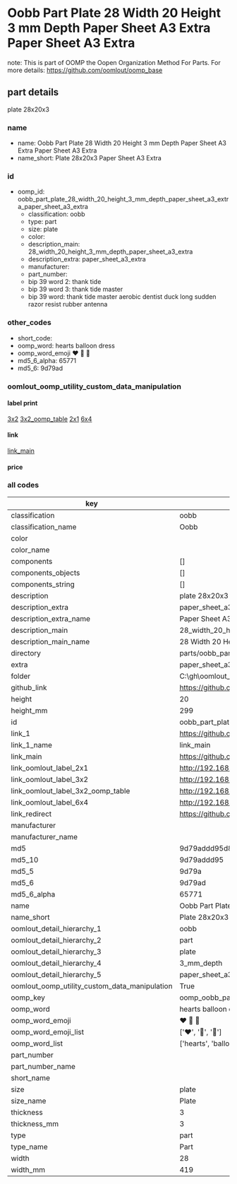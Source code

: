 # Oobb Part Plate 28 Width 20 Height 3 mm Depth Paper Sheet A3 Extra Paper Sheet A3 Extra  

note: This is part of OOMP the Oopen Organization Method For Parts. For more details: https://github.com/oomlout/oomp_base

##  part details
  



plate 28x20x3



### name
* name: Oobb Part Plate 28 Width 20 Height 3 mm Depth Paper Sheet A3 Extra Paper Sheet A3 Extra
* name_short: Plate 28x20x3 Paper Sheet A3 Extra
### id
* oomp_id: oobb_part_plate_28_width_20_height_3_mm_depth_paper_sheet_a3_extra_paper_sheet_a3_extra
  * classification: oobb
  * type: part
  * size: plate
  * color: 
  * description_main: 28_width_20_height_3_mm_depth_paper_sheet_a3_extra
  * description_extra: paper_sheet_a3_extra
  * manufacturer: 
  * part_number: 
  * bip 39 word 2: thank tide
  * bip 39 word 3: thank tide master
  * bip 39 word: thank tide master aerobic dentist duck long sudden razor resist rubber antenna

### other_codes
* short_code: 
* oomp_word: hearts balloon dress
* oomp_word_emoji :hearts: :balloon: :dress:
* md5_6_alpha: 65771
* md5_6: 9d79ad






### oomlout_oomp_utility_custom_data_manipulation
#### label print
[3x2](http://192.168.1.245:1112/?label=oomp%2065771)
[3x2_oomp_table](http://192.168.1.108:1112/?label=oomp%2065771)
[2x1](http://192.168.1.242:1112/?label=oomp%2065771)
[6x4](http://192.168.1.55:1112/?label=oomp%2065771)    

#### link

[link_main](https://github.com/oomlout/oomlout_oobb_version_4_generated_parts/tree/main/navigation_oomp/oobb/part/plate/28_width_20_height_3_mm_depth_paper_sheet_a3_extra/paper_sheet_a3_extra/part)                              

#### price







### all codes 
| key | value |  
| --- | --- |  
| classification | oobb |  
| classification_name | Oobb |  
| color |  |  
| color_name |  |  
| components | [] |  
| components_objects | [] |  
| components_string | [] |  
| description | plate 28x20x3 |  
| description_extra | paper_sheet_a3_extra |  
| description_extra_name | Paper Sheet A3 Extra |  
| description_main | 28_width_20_height_3_mm_depth_paper_sheet_a3_extra |  
| description_main_name | 28 Width 20 Height 3 mm Depth Paper Sheet A3 Extra |  
| directory | parts/oobb_part_plate_28_width_20_height_3_mm_depth_paper_sheet_a3_extra_paper_sheet_a3_extra |  
| extra | paper_sheet_a3 |  
| folder | C:\gh\oomlout_oobb_version_4_generated_parts\parts\oobb_part_plate_28_width_20_height_3_mm_depth_paper_sheet_a3_extra_paper_sheet_a3_extra |  
| github_link | https://github.com/oomlout/oomlout_oomp_part_src/tree/main/parts/oobb_part_plate_28_width_20_height_3_mm_depth_paper_sheet_a3_extra_paper_sheet_a3_extra |  
| height | 20 |  
| height_mm | 299 |  
| id | oobb_part_plate_28_width_20_height_3_mm_depth_paper_sheet_a3_extra_paper_sheet_a3_extra |  
| link_1 | https://github.com/oomlout/oomlout_oobb_version_4_generated_parts/tree/main/navigation_oomp/oobb/part/plate/28_width_20_height_3_mm_depth_paper_sheet_a3_extra/paper_sheet_a3_extra/part |  
| link_1_name | link_main |  
| link_main | https://github.com/oomlout/oomlout_oobb_version_4_generated_parts/tree/main/navigation_oomp/oobb/part/plate/28_width_20_height_3_mm_depth_paper_sheet_a3_extra/paper_sheet_a3_extra/part |  
| link_oomlout_label_2x1 | http://192.168.1.242:1112/?label=oomp%2065771 |  
| link_oomlout_label_3x2 | http://192.168.1.245:1112/?label=oomp%2065771 |  
| link_oomlout_label_3x2_oomp_table | http://192.168.1.108:1112/?label=oomp%2065771 |  
| link_oomlout_label_6x4 | http://192.168.1.55:1112/?label=oomp%2065771 |  
| link_redirect | https://github.com/oomlout/oomlout_oobb_version_4_generated_parts/tree/main/parts/oobb_plate_28_20_03_ex_paper_sheet_a3 |  
| manufacturer |  |  
| manufacturer_name |  |  
| md5 | 9d79addd95d890790f1d4043117876fe |  
| md5_10 | 9d79addd95 |  
| md5_5 | 9d79a |  
| md5_6 | 9d79ad |  
| md5_6_alpha | 65771 |  
| name | Oobb Part Plate 28 Width 20 Height 3 mm Depth Paper Sheet A3 Extra Paper Sheet A3 Extra |  
| name_short | Plate 28x20x3 Paper Sheet A3 Extra |  
| oomlout_detail_hierarchy_1 | oobb |  
| oomlout_detail_hierarchy_2 | part |  
| oomlout_detail_hierarchy_3 | plate |  
| oomlout_detail_hierarchy_4 | 3_mm_depth |  
| oomlout_detail_hierarchy_5 | paper_sheet_a3_extra |  
| oomlout_oomp_utility_custom_data_manipulation | True |  
| oomp_key | oomp_oobb_part_plate_28_width_20_height_3_mm_depth_paper_sheet_a3_extra_paper_sheet_a3_extra |  
| oomp_word | hearts balloon dress |  
| oomp_word_emoji | :hearts: :balloon: :dress: |  
| oomp_word_emoji_list | [':hearts:', ':balloon:', ':dress:'] |  
| oomp_word_list | ['hearts', 'balloon', 'dress'] |  
| part_number |  |  
| part_number_name |  |  
| short_name |  |  
| size | plate |  
| size_name | Plate |  
| thickness | 3 |  
| thickness_mm | 3 |  
| type | part |  
| type_name | Part |  
| width | 28 |  
| width_mm | 419 |  
